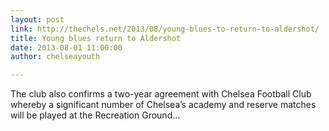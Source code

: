 ```yaml
---
layout: post
link: http://thechels.net/2013/08/young-blues-to-return-to-aldershot/
title: Young blues return to Aldershot
date: 2013-08-01 11:00:00
author: chelseayouth

---
```


The club also confirms a two-year agreement with Chelsea Football Club whereby a  significant number of Chelsea’s academy and reserve matches will be played at the Recreation Ground...